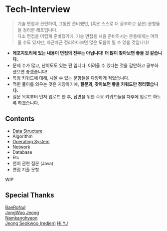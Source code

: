 # Tech-Interview

> 기술 면접과 관련하여, 그동안 준비했던, (혹은 스스로 더 공부하고 싶은) 문항들을 정리한 레포입니다.  
> 다소 면접을 어렵게 준비했기에, 기술 면접을 처음 준비하시는 분들에게는 어려울 수도 있지만, 차근차근 정리하다보면 많은 도움이 될 수 있을 것입니다!

- **레포지토리에 있는 내용이 면접의 전부는 아닙니다! 더 많이 찾아보면 좋을 것 같습니다.**
- 문제 수가 많고, 난이도도 있는 편 입니다. 어려울 수 있다는 것을 감안하고 공부하셨으면 좋겠습니다!
- 특정 키워드에 대해, 나올 수 있는 문항들을 다양하게 적었습니다.
- 적힌 풀이를 외우는 것은 지양하기에, **질문과, 찾아보면 좋을 키워드만 정리했습니다.**
- 질문 목록부터 먼저 업로드 한 후, 답변을 위한 주요 키워드들을 차후에 업로드 하도록 하겠습니다.

## Contents

- [Data Structure](https://github.com/VSFe/Tech-Interview/blob/main/01-DATA_STRUCTURE.md)
- Algorithm
- [Operating System](https://github.com/VSFe/Tech-Interview/blob/main/03-OPERATING_SYSTEM.md)
- [Network](https://github.com/VSFe/Tech-Interview/blob/main/04-NETWORK.md)
- Database
- Etc
- 언어 관련 질문 (Java)
- 면접 기출 문항

WIP

## Special Thanks

[BaeRoNuI](https://github.com/BaeRoNuI)  
[JongWoo Jeong](https://github.com/knight7024)  
[Namkanghyeon](https://github.com/Namkanghyeon)  
[Jeong Seokwoo (redjen)](https://github.com/redjen8)
[Hi YJ](https://github.com/0general)
